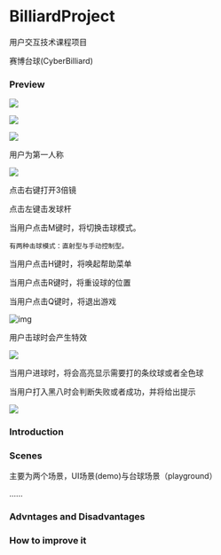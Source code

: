 # BilliardProject

用户交互技术课程项目

赛博台球(CyberBilliard)

### Preview

![](https://pic.imgdb.cn/item/64770b90f024cca173ce61b5.jpg)

![](https://pic.imgdb.cn/item/64770c2ff024cca173cf082b.jpg)

![](https://pic.imgdb.cn/item/64770c4df024cca173cf2bac.jpg)

用户为第一人称

![](https://pic.imgdb.cn/item/64770bb3f024cca173ce8c1b.jpg)

点击右键打开3倍镜

点击左键击发球杆

当用户点击M键时，将切换击球模式。

    有两种击球模式：直射型与手动控制型。

当用户点击H键时，将唤起帮助菜单

当用户点击R键时，将重设球的位置

当用户点击Q键时，将退出游戏

![img](https://pic.imgdb.cn/item/64770bdbf024cca173ceb23b.jpg)

用户击球时会产生特效

![](https://s2.loli.net/2023/06/09/XJSthYPkrTv1BwW.jpg)

当用户进球时，将会高亮显示需要打的条纹球或者全色球

当用户打入黑八时会判断失败或者成功，并将给出提示

![](https://s2.loli.net/2023/06/09/NnDS4XlFjkucOsz.jpg)



### Introduction

### Scenes

主要为两个场景，UI场景(demo)与台球场景（playground）

......

### Advntages and Disadvantages

### How to improve it
